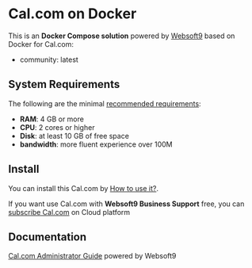 # Cal.com on Docker  

This is an **Docker Compose solution** powered by [Websoft9](https://www.websoft9.com) based on Docker for Cal.com:


 - community:  latest


## System Requirements

The following are the minimal [recommended requirements](https://cal.com):

* **RAM**: 4 GB or more
* **CPU**: 2 cores or higher
* **Disk**: at least 10 GB of free space
* **bandwidth**: more fluent experience over 100M  

## Install

You can install this Cal.com by [How to use it?](https://github.com/Websoft9/docker-library#how-to-use-it).   

If you want use Cal.com with **Websoft9 Business Support** free, you can [subscribe Cal.com](https://www.websoft9.com/apps) on Cloud platform

## Documentation

[Cal.com Administrator Guide](https://support.websoft9.com/docs/calcom) powered by Websoft9